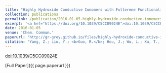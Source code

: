 ```yaml
---
title: "Highly Hydroxide Conductive Ionomers with Fullerene Functionalities"
collection: publications
permalink: /publication/2016-01-05-highly-hydroxide-conductive-ionomers-with-fullerene-functionalities/
excerpt: '<a hef="https://doi.org/10.1039/C5CC09024E">doi:10.1039/C5CC09024E</a>'
date: 2016-01-05
venue: 'Chem. Commun.'
paperurl: 'http://gr-grey.github.io/files/highly-hydroxide-conductive-ionomers-with-fullerene-functionalities.pdf'
citation: 'Yang, Z.; Liu, Y.; <b>Guo, R.</b>; Hou, J.; Wu, L.; Xu, T., <i>Chem. Commun.,</i> 2016, 52, 2788-2791'
---
```

<!-- Upcoming brief description of the paper. -->

[doi:10.1039/C5CC09024E](https://doi.org/10.1039/C5CC09024E)

[Full Paper]({{ page.paperurl }})
